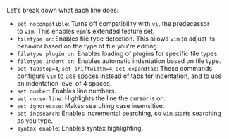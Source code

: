 Let's break down what each line does:

- `set nocompatible`: Turns off compatibility with `vi`, the predecessor to `vim`. This enables `vim`'s extended feature set.
- `filetype on`: Enables file type detection. This allows `vim` to adjust its behavior based on the type of file you're editing.
- `filetype plugin on`: Enables loading of plugins for specific file types.
- `filetype indent on`: Enables automatic indentation based on file type.
- `set tabstop=4`, `set shiftwidth=4`, `set expandtab`: These commands configure `vim` to use spaces instead of tabs for indentation, and to use an indentation level of 4 spaces.
- `set number`: Enables line numbers.
- `set cursorline`: Highlights the line the cursor is on.
- `set ignorecase`: Makes searching case insensitive.
- `set incsearch`: Enables incremental searching, so `vim` starts searching as you type.
- `syntax enable`: Enables syntax highlighting.

